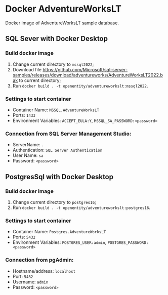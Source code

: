 # Docker AdventureWorksLT

Docker image of AdventureWorksLT sample database.

## SQL Sever with Docker Desktop
### Build docker image
1. Change current directory to `mssql2022`;
2. Download file https://github.com/Microsoft/sql-server-samples/releases/download/adventureworks/AdventureWorksLT2022.bak to current directory;
3. Run `docker build . -t openentity/adventureworkslt:mssql2022`.

### Settings to start container
- Container Name: `MSSQL.AdventureWorksLT`
- Ports: `1433`
- Environment Variables: `ACCEPT_EULA:Y`, `MSSQL_SA_PASSWORD:<password>`

### Connection from SQL Server Management Studio:
- ServerName: `.`
- Authentication: `SQL Server Authentication`
- User Name: `sa`
- Password: `<password>`

## PostgresSql with Docker Desktop
### Build docker image
1. Change current directory to `postgres16`;
3. Run `docker build . -t openentity/adventureworkslt:postgres16`.

### Settings to start container
- Container Name: `Postgres.AdventureWorksLT`
- Ports: `5432`
- Environment Variables: `POSTGRES_USER:admin`, `POSTGRES_PASSWORD:<password>`

### Connection from pgAdmin:
- Hostname/address: `localhost`
- Port: `5432`
- Username: `admin`
- Password: `<password>`